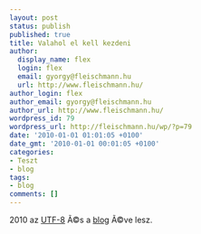 ```yaml
---
layout: post
status: publish
published: true
title: Valahol el kell kezdeni
author:
  display_name: flex
  login: flex
  email: gyorgy@fleischmann.hu
  url: http://www.fleischmann.hu/
author_login: flex
author_email: gyorgy@fleischmann.hu
author_url: http://www.fleischmann.hu/
wordpress_id: 79
wordpress_url: http://fleischmann.hu/wp/?p=79
date: '2010-01-01 01:01:05 +0100'
date_gmt: '2010-01-01 00:01:05 +0100'
categories:
- Teszt
- blog
tags:
- blog
comments: []
---
```

<p>2010 az <a href="http://en.wikipedia.org/wiki/UTF-8">UTF-8</a> &Atilde;&copy;s a <a href="http://en.wikipedia.org/wiki/Blog">blog</a> &Atilde;&copy;ve lesz.</p>
